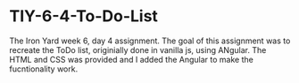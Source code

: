# TIY-6-4-To-Do-List

The Iron Yard week 6, day 4 assignment.  The goal of this assignment was to recreate the ToDo list, originially done in vanilla js, using ANgular.  The HTML and CSS was provided and I added the Angular to make the fucntionality work.  